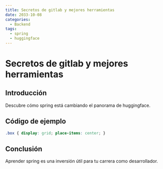 ```yaml
---
title: Secretos de gitlab y mejores herramientas
date: 2033-10-08
categories:
  - Backend
tags:
  - spring
  - huggingface
---
```


# Secretos de gitlab y mejores herramientas

## Introducción

Descubre cómo spring está cambiando el panorama de huggingface.

## Código de ejemplo

```css
.box { display: grid; place-items: center; }
```

## Conclusión

Aprender spring es una inversión útil para tu carrera como desarrollador.